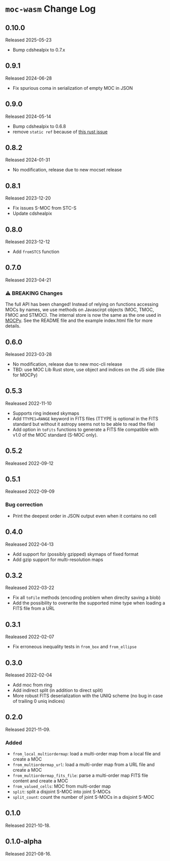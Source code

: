 # `moc-wasm` Change Log

## 0.10.0

Released 2025-05-23

* Bump cdshealpix to 0.7.x

## 0.9.1

Released 2024-06-28

* Fix spurious coma in serialization of empty MOC in JSON

## 0.9.0

Released 2024-05-14

* Bump cdshealpix to 0.6.8
* remove `static ref` because of [this rust issue](https://github.com/rust-lang/rust/issues/114447)

## 0.8.2

Released 2024-01-31

* No modification, release due to new mocset release

## 0.8.1

Released 2023-12-20

* Fix issues S-MOC from STC-S
* Update cdshealpix

## 0.8.0

Released 2023-12-12

* Add `fromSTCS` function

## 0.7.0

Released 2023-04-21

### ⚠️ BREAKING Changes

The full API has been changed!
Instead of relying on functions accessing MOCs by names,
we use methods on Javascirpt objects (MOC, TMOC, FMOC and STMOC).
The internal store is now the same as the one used in [MOCPy](https://github.com/cds-astro/mocpy/).
See the README file and the example index.html file for more details.

## 0.6.0

Released 2023-03-28

* No modification, release due to new moc-cli release
* TBD: use MOC Lib Rust store, use object and indices on the JS side (like for MOCPy)

## 0.5.3

Realeased 2022-11-10

* Supports ring indexed skymaps
* Add `TTYPE1=RANGE` keyword in FITS files (TTYPE is optional in the FITS standard but without
  it astropy seems not to be able to read the file)
* Add option in `toFits` functions to generate a FITS file compatible with v1.0
  of the MOC standard (S-MOC only).

## 0.5.2

Realeased 2022-09-12

## 0.5.1

Realeased 2022-09-09

### Bug correction

* Print the deepest order in JSON output even when it contains no cell

## 0.4.0

Realeased 2022-04-13

* Add support for (possibly gzipped) skymaps of fixed format
* Add gzip support for multi-resolution maps

## 0.3.2

Realeased 2022-03-22

* Fix all `toFile` methods (encoding problem when direclty saving a blob)
* Add the possibility to overwrite the supported mime type when loading a FITS file from a URL

## 0.3.1

Realeased 2022-02-07

* Fix erroneous inequality tests in `from_box` and `from_ellipse`

## 0.3.0

Released 2022-02-04

* Add moc from ring
* Add indirect split (in addition to direct split)
* More robust FITS deserialization with the UNIQ scheme (no bug in case of trailing 0 uniq indices)

## 0.2.0

Released 2021-11-09.

### Added

* `from_local_multiordermap`: load a multi-order map from a local file and create a MOC
* `from_multiordermap_url`: load a multi-order map from a URL file and create a MOC
* `from_multiordermap_fits_file`:  parse a multi-order map FITS file content and create a MOC
* `from_valued_cells`: MOC from multi-order map
* `split`: split a disjoint S-MOC into joint S-MOCs
* `split_count`: count the number of joint S-MOCs in a disjoint S-MOC

## 0.1.0

Released 2021-10-18.

## 0.1.0-alpha

Released 2021-08-16.

